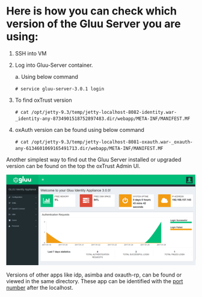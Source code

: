 # Here is how you can check which version of the Gluu Server you are using:

1. SSH into VM
2. Log into Gluu-Server container. 

    a. Using below command
    
     `# service gluu-server-3.0.1 login`
     
3. To find oxTrust version

      `# cat /opt/jetty-9.3/temp/jetty-localhost-8082-identity.war-_identity-any-8734901518752897483.dir/webapp/META-INF/MANIFEST.MF`

4. oxAuth version can be found using below command 

    `# cat /opt/jetty-9.3/temp/jetty-localhost-8081-oxauth.war-_oxauth-any-6134601069165491713.dir/webapp/META-INF/MANIFEST.MF`

Another simplest way to find out the Gluu Server installed or upgraded 
version can be found on the top the oxTrust Admin UI.

![Gluu Version](../img/oxtrust/welcome-page.png)

Versions of other apps like idp, asimba and oxauth-rp,
can be found or viewed in the same directory. These app can be 
identified with the [port number](./ports.md) after the localhost.